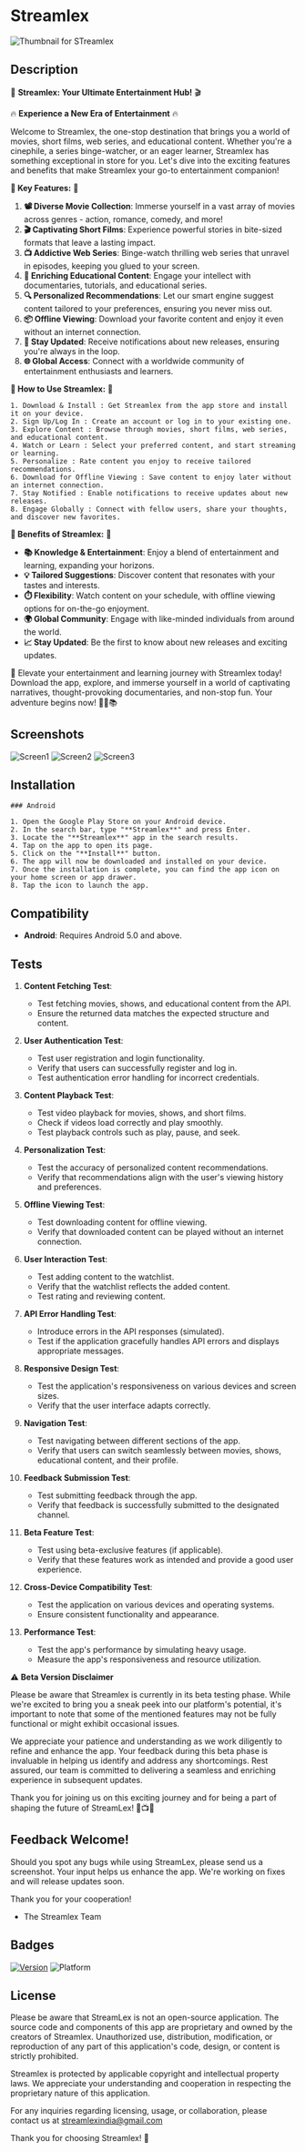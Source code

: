 # Streamlex 

![Thumbnail for STreamlex](https://github.com/codecx-software/Streamlex/assets/101052048/a39c059d-ca62-40cf-b5d3-8003308dfc20)


## Description

🌟 **Streamlex: Your Ultimate Entertainment Hub!** 🎬

🔥 **Experience a New Era of Entertainment** 🔥

Welcome to Streamlex, the one-stop destination that brings you a world of movies, short films, web series, and educational content. Whether you're a cinephile, a series binge-watcher, or an eager learner, Streamlex has something exceptional in store for you. Let's dive into the exciting features and benefits that make Streamlex your go-to entertainment companion!

**🎉 Key Features:** 🎉

1. **📽️ Diverse Movie Collection**: Immerse yourself in a vast array of movies across genres - action, romance, comedy, and more!
2. **🎬 Captivating Short Films**: Experience powerful stories in bite-sized formats that leave a lasting impact.
3. **📺 Addictive Web Series**: Binge-watch thrilling web series that unravel in episodes, keeping you glued to your screen.
4. **🧠 Enriching Educational Content**: Engage your intellect with documentaries, tutorials, and educational series.
5. **🔍 Personalized Recommendations**: Let our smart engine suggest content tailored to your preferences, ensuring you never miss out.
6. **📦 Offline Viewing**: Download your favorite content and enjoy it even without an internet connection.
7. **🔔 Stay Updated**: Receive notifications about new releases, ensuring you're always in the loop.
8. **🌐 Global Access**: Connect with a worldwide community of entertainment enthusiasts and learners.


**🚀 How to Use Streamlex:** 🚀
```
1. Download & Install : Get Streamlex from the app store and install it on your device.
2. Sign Up/Log In : Create an account or log in to your existing one.
3. Explore Content : Browse through movies, short films, web series, and educational content.
4. Watch or Learn : Select your preferred content, and start streaming or learning.
5. Personalize : Rate content you enjoy to receive tailored recommendations.
6. Download for Offline Viewing : Save content to enjoy later without an internet connection.
7. Stay Notified : Enable notifications to receive updates about new releases.
8. Engage Globally : Connect with fellow users, share your thoughts, and discover new favorites.

```
**🎁 Benefits of Streamlex:** 🎁

- **📚 Knowledge & Entertainment**: Enjoy a blend of entertainment and learning, expanding your horizons.
- **💡 Tailored Suggestions**: Discover content that resonates with your tastes and interests.
- **⏱️ Flexibility**: Watch content on your schedule, with offline viewing options for on-the-go enjoyment.
- **🌍 Global Community**: Engage with like-minded individuals from around the world.
- **📈 Stay Updated**: Be the first to know about new releases and exciting updates.

🌈 Elevate your entertainment and learning journey with Streamlex today! Download the app, explore, and immerse yourself in a world of captivating narratives, thought-provoking documentaries, and non-stop fun. Your adventure begins now! 🌟🍿📚

## Screenshots 

![Screen1](https://github.com/codecx-software/Streamlex/assets/101052048/a065c8b8-98e7-4a49-82e5-1af6b8908d3b)
![Screen2](https://github.com/codecx-software/Streamlex/assets/101052048/db14839b-7ddc-414a-b14f-e10b4c242028)
![Screen3](https://github.com/codecx-software/Streamlex/assets/101052048/7be14d48-d35b-4cf5-a004-3d843eb3e7e2)


## Installation

```shell
### Android

1. Open the Google Play Store on your Android device.
2. In the search bar, type "**Streamlex**" and press Enter.
3. Locate the "**Streamlex**" app in the search results.
4. Tap on the app to open its page.
5. Click on the "**Install**" button.
6. The app will now be downloaded and installed on your device.
7. Once the installation is complete, you can find the app icon on your home screen or app drawer.
8. Tap the icon to launch the app.

```
## Compatibility

- **Android**: Requires Android 5.0 and above.

## Tests

1. **Content Fetching Test**:
   - Test fetching movies, shows, and educational content from the API.
   - Ensure the returned data matches the expected structure and content.

2. **User Authentication Test**:
   - Test user registration and login functionality.
   - Verify that users can successfully register and log in.
   - Test authentication error handling for incorrect credentials.

3. **Content Playback Test**:
   - Test video playback for movies, shows, and short films.
   - Check if videos load correctly and play smoothly.
   - Test playback controls such as play, pause, and seek.

4. **Personalization Test**:
   - Test the accuracy of personalized content recommendations.
   - Verify that recommendations align with the user's viewing history and preferences.

5. **Offline Viewing Test**:
   - Test downloading content for offline viewing.
   - Verify that downloaded content can be played without an internet connection.

6. **User Interaction Test**:
   - Test adding content to the watchlist.
   - Verify that the watchlist reflects the added content.
   - Test rating and reviewing content.

7. **API Error Handling Test**:
   - Introduce errors in the API responses (simulated).
   - Test if the application gracefully handles API errors and displays appropriate messages.

8. **Responsive Design Test**:
   - Test the application's responsiveness on various devices and screen sizes.
   - Verify that the user interface adapts correctly.

9. **Navigation Test**:
   - Test navigating between different sections of the app.
   - Verify that users can switch seamlessly between movies, shows, educational content, and their profile.

10. **Feedback Submission Test**:
    - Test submitting feedback through the app.
    - Verify that feedback is successfully submitted to the designated channel.

11. **Beta Feature Test**:
    - Test using beta-exclusive features (if applicable).
    - Verify that these features work as intended and provide a good user experience.

12. **Cross-Device Compatibility Test**:
    - Test the application on various devices and operating systems.
    - Ensure consistent functionality and appearance.

13. **Performance Test**:
    - Test the app's performance by simulating heavy usage.
    - Measure the app's responsiveness and resource utilization.
      
⚠️ **Beta Version Disclaimer**

Please be aware that Streamlex is currently in its beta testing phase. While we're excited to bring you a sneak peek into our platform's potential, it's important to note that some of the mentioned features may not be fully functional or might exhibit occasional issues. 

We appreciate your patience and understanding as we work diligently to refine and enhance the app. Your feedback during this beta phase is invaluable in helping us identify and address any shortcomings. Rest assured, our team is committed to delivering a seamless and enriching experience in subsequent updates.

Thank you for joining us on this exciting journey and for being a part of shaping the future of StreamLex! 🚀📺🔬

## **Feedback Welcome!**

Should you spot any bugs while using StreamLex, please send us a screenshot. Your input helps us enhance the app. We're working on fixes and will release updates soon.

Thank you for your cooperation!

- The Streamlex Team
  
## Badges

[![Version](https://img.shields.io/badge/version-1.0-brightgreen.svg)](https://github.com/username/repo)
![Platform](https://img.shields.io/badge/platform-Android-brightgreen.svg)

## License

Please be aware that StreamLex is not an open-source application. The source code and components of this app are proprietary and owned by the creators of Streamlex. Unauthorized use, distribution, modification, or reproduction of any part of this application's code, design, or content is strictly prohibited.

Streamlex is protected by applicable copyright and intellectual property laws. We appreciate your understanding and cooperation in respecting the proprietary nature of this application.

For any inquiries regarding licensing, usage, or collaboration, please contact us at streamlexindia@gmail.com

Thank you for choosing Streamlex! 🌟
